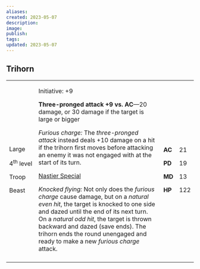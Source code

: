 ```yaml
---
aliases: 
created: 2023-05-07
description: 
image: 
publish: 
tags: 
updated: 2023-05-07
---
```


## Trihorn

<table>
<colgroup>
<col style="width: 16%" />
<col style="width: 71%" />
<col style="width: 5%" />
<col style="width: 6%" />
</colgroup>
<tbody>
<tr class="odd">
<td><p>Large</p>
<p>4<sup>th</sup> level</p>
<p>Troop</p>
<p>Beast</p></td>
<td><p>Initiative: +9</p>
<p><strong>Three-pronged attack +9 vs. AC</strong>—20 damage, or 30
damage if the target is large or bigger</p>
<p><em>Furious charge:</em> The <em>three-pronged attack</em> instead
deals +10 damage on a hit if the trihorn first moves before attacking an
enemy it was not engaged with at the start of its turn.</p>
<p><u>Nastier Special</u></p>
<p><em>Knocked flying:</em> Not only does the <em>furious charge</em>
cause damage, but on a <em>natural even hit</em>, the target is knocked
to one side and dazed until the end of its next turn. On a <em>natural
odd hit</em>, the target is thrown backward and dazed (save ends). The
trihorn ends the round unengaged and ready to make a new <em>furious
charge</em> attack.</p></td>
<td><p><strong>AC</strong></p>
<p><strong>PD</strong></p>
<p><strong>MD</strong></p>
<p><strong>HP</strong></p></td>
<td><p>21</p>
<p>19</p>
<p>13</p>
<p>122</p></td>
</tr>
<tr class="even">
<td></td>
<td></td>
<td></td>
<td></td>
</tr>
</tbody>
</table>

